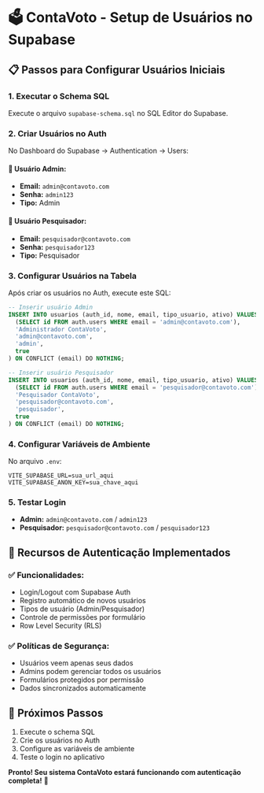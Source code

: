 # 🗳️ ContaVoto - Setup de Usuários no Supabase

## 📋 **Passos para Configurar Usuários Iniciais**

### 1. **Executar o Schema SQL**
Execute o arquivo `supabase-schema.sql` no SQL Editor do Supabase.

### 2. **Criar Usuários no Auth**
No Dashboard do Supabase → Authentication → Users:

#### **👑 Usuário Admin:**
- **Email:** `admin@contavoto.com`
- **Senha:** `admin123`
- **Tipo:** Admin

#### **👤 Usuário Pesquisador:**
- **Email:** `pesquisador@contavoto.com`
- **Senha:** `pesquisador123`
- **Tipo:** Pesquisador

### 3. **Configurar Usuários na Tabela**
Após criar os usuários no Auth, execute este SQL:

```sql
-- Inserir usuário Admin
INSERT INTO usuarios (auth_id, nome, email, tipo_usuario, ativo) VALUES (
  (SELECT id FROM auth.users WHERE email = 'admin@contavoto.com'),
  'Administrador ContaVoto',
  'admin@contavoto.com',
  'admin',
  true
) ON CONFLICT (email) DO NOTHING;

-- Inserir usuário Pesquisador
INSERT INTO usuarios (auth_id, nome, email, tipo_usuario, ativo) VALUES (
  (SELECT id FROM auth.users WHERE email = 'pesquisador@contavoto.com'),
  'Pesquisador ContaVoto',
  'pesquisador@contavoto.com',
  'pesquisador',
  true
) ON CONFLICT (email) DO NOTHING;
```

### 4. **Configurar Variáveis de Ambiente**
No arquivo `.env`:

```env
VITE_SUPABASE_URL=sua_url_aqui
VITE_SUPABASE_ANON_KEY=sua_chave_aqui
```

### 5. **Testar Login**
- **Admin:** `admin@contavoto.com` / `admin123`
- **Pesquisador:** `pesquisador@contavoto.com` / `pesquisador123`

## 🔐 **Recursos de Autenticação Implementados**

### ✅ **Funcionalidades:**
- Login/Logout com Supabase Auth
- Registro automático de novos usuários
- Tipos de usuário (Admin/Pesquisador)
- Controle de permissões por formulário
- Row Level Security (RLS)

### ✅ **Políticas de Segurança:**
- Usuários veem apenas seus dados
- Admins podem gerenciar todos os usuários
- Formulários protegidos por permissão
- Dados sincronizados automaticamente

## 🚀 **Próximos Passos**

1. Execute o schema SQL
2. Crie os usuários no Auth
3. Configure as variáveis de ambiente
4. Teste o login no aplicativo

**Pronto! Seu sistema ContaVoto estará funcionando com autenticação completa!** 🎉


